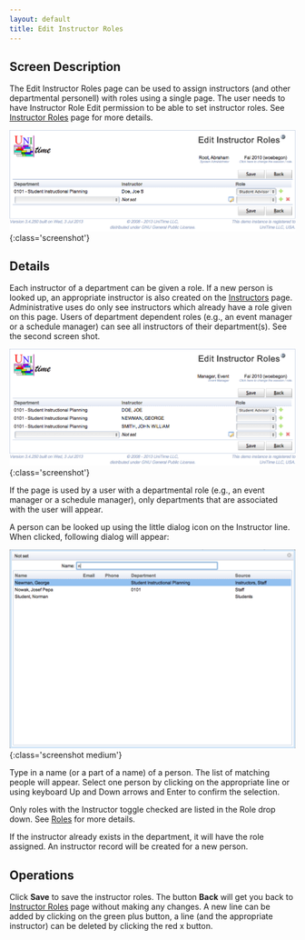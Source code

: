 ```yaml
---
layout: default
title: Edit Instructor Roles
---
```



## Screen Description

The Edit Instructor Roles page can be used to assign instructors (and other departmental personell) with roles using a single page. The user needs to have Instructor Role Edit permission to be able to set instructor roles. See [Instructor Roles](instructor-roles) page for more details.

![Edit Instructor Roles](images/edit-instructor-roles-1.png){:class='screenshot'}

## Details

Each instructor of a department can be given a role. If a new person is looked up, an appropriate instructor is also created on the [Instructors](instructors) page. Administrative uses do only see instructors which already have a role given on this page. Users of department dependent roles (e.g., an event manager or a schedule manager) can see all instructors of their department(s). See the second screen shot.

![Edit Instructor Roles](images/edit-instructor-roles-2.png){:class='screenshot'}

If the page is used by a user with a departmental role (e.g., an event manager or a schedule manager), only departments that are associated with the user will appear.

A person can be looked up using the little dialog icon on the Instructor line. When clicked, following dialog will appear:

![Edit Instructor Roles](images/edit-instructor-roles-3.png){:class='screenshot medium'}

Type in a name (or a part of a name) of a person. The list of matching people will appear. Select one person by clicking on the appropriate line or using keyboard Up and Down arrows and Enter to confirm the selection.

Only roles with the Instructor toggle checked are listed in the Role drop down. See [Roles](roles) for more details.

If the instructor already exists in the department, it will have the role assigned. An instructor record will be created for a new person.

## Operations

Click **Save** to save the instructor roles. The button **Back** will get you back to [Instructor Roles](instructor-roles) page without making any changes. A new line can be added by clicking on the green plus button, a line (and the appropriate instructor) can be deleted by clicking the red x button.

